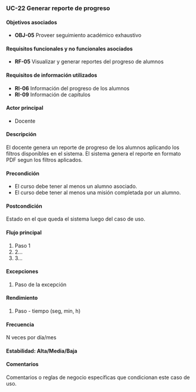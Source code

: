 ### UC-22 Generar reporte de progreso

#### Objetivos asociados

- **OBJ-05** Proveer seguimiento académico exhaustivo

#### Requisitos funcionales y no funcionales asociados

- **RF-05** Visualizar y generar reportes del progreso de alumnos

#### Requisitos de información utilizados

- **RI-06** Información del progreso de los alumnos
- **RI-09** Información de capítulos

#### Actor principal

- Docente

#### Descripción

El docente genera un reporte de progreso de los alumnos aplicando los filtros disponibles en el sistema. El sistema genera el reporte en formato PDF segun los filtros aplicados.

#### Precondición

- El curso debe tener al menos un alumno asociado.
- El curso debe tener al menos una misión completada por un alumno.

#### Postcondición

Estado en el que queda el sistema luego del caso de uso.

#### Flujo principal

1. Paso 1
2. 2...
3. 3...

#### Excepciones

1. Paso de la excepción

#### Rendimiento

1. Paso - tiempo (seg, min, h)

#### Frecuencia

N veces por día/mes

#### Estabilidad: Alta/Media/Baja

#### Comentarios
Comentarios o reglas de negocio específicas que condicionan este caso de uso.
